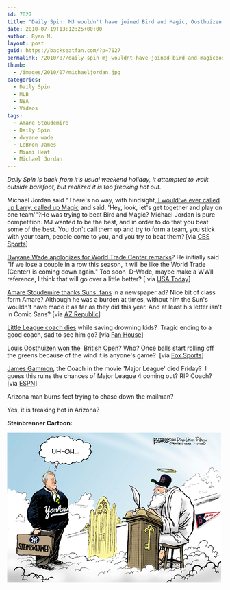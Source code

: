 ```yaml
---
id: 7027
title: "Daily Spin: MJ wouldn't have joined Bird and Magic, Oosthuizen won the British Open, Man Burns Feet on Pavement in AZ"
date: 2010-07-19T13:12:25+00:00
author: Ryan M.
layout: post
guid: https://backseatfan.com/?p=7027
permalink: /2010/07/daily-spin-mj-wouldnt-have-joined-bird-and-magicoosthuizen-won-the-british-open-man-burns-feet-on-pavement-in-az/
thumb:
  - /images/2010/07/michaeljordan.jpg
categories:
  - Daily Spin
  - MLB
  - NBA
  - Videos
tags:
  - Amare Stoudemire
  - Daily Spin
  - dwyane wade
  - LeBron James
  - Miami Heat
  - Michael Jordan
---
```


<div class="entry">
  <p>
    <em>Daily Spin is back from it's usual weekend holiday, it attempted to walk outside barefoot, but realized it is too freaking hot out.</em>
  </p>

  <p>
    Michael Jordan said "There's no way, with hindsight,<a href="https://www.cbssports.com/nba/story/13651163/jordan-shares-his-disappointment-of-heat-big-3?tag=coverlist%3Bcoverlist_photo"> I would've ever called up Larry, called up Magic</a> and said, 'Hey, look, let's get together and play on one team'"?He was trying to beat Bird and Magic? Michael Jordan is pure competition. MJ wanted to be the best, and in order to do that you beat some of the best. You don't call them up and try to form a team, you stick with your team, people come to you, and you try to beat them?<span style="font-family: Arial,Helvetica; font-size: x-small;"> </span>[via <a href="https://www.cbssports.com/nba/story/13651163/jordan-shares-his-disappointment-of-heat-big-3?tag=coverlist%3Bcoverlist_photo">CBS Sports</a>]
  </p>

  <p>
    <a href="https://www.usatoday.com/sports/basketball/nba/heat/2010-07-19-dwyane-wade-world-trade-center_N.htm">Dwyane Wade apologizes for World Trade Center remarks</a>? He initially said "If we lose a couple in a row this season, it will be like the World Trade (Center) is coming down again." Too soon  D-Wade, maybe make a WWII reference, I think that will go over a little better? [ via <a href="https://www.usatoday.com/sports/basketball/nba/heat/2010-07-19-dwyane-wade-world-trade-center_N.htm">USA Today</a>]
  </p>

  <p>
    <a href="https://www.azcentral.com/sports/suns/articles/2010/07/16/20100716amare-stoudemire-newspaper-ad.html">Amare Stoudemire thanks Suns' fans</a> in a newspaper ad? Nice bit of class form Amare? Although he was a burden at times, without him the Sun's wouldn't have made it as far as they did this year. And at least his letter isn't in Comic Sans? [via <a href="https://www.azcentral.com/sports/suns/articles/2010/07/16/20100716amare-stoudemire-newspaper-ad.html">AZ Republic</a>]
  </p>

  <p>
    <a href="https://www.fanhouse.com/2010/07/18/first-class-little-league-coach-meets-tragic-end/">Little League coach dies</a> while saving drowning kids?  Tragic ending to a good coach, sad to see him go? [via <a href="https://www.fanhouse.com/2010/07/18/first-class-little-league-coach-meets-tragic-end/">Fan House</a>]
  </p>

  <p>
    <a href="http://msn.foxsports.com/golf/story/Louis-Oosthuizen-wins-British-Open-in-rout-71810">Louis Oosthuizen won the  British Open</a>? Who? Once balls start rolling off the greens because of the wind it is anyone's game?  [via <a href="http://msn.foxsports.com/golf/story/Louis-Oosthuizen-wins-British-Open-in-rout-71810">Fox Sports</a>]
  </p>

  <p>
    <a href="http://espn.go.com/espn/page2/index?id=5392552">James Gammon</a>, the Coach in the movie 'Major League' died Friday?  I guess this ruins the chances of Major League 4 coming out? RIP Coach? [via <a href="http://espn.go.com/espn/page2/index?id=5392552">ESPN</a>]
  </p>

  <p>
    Arizona man burns feet trying to chase down the mailman?
  </p>

  <p>
  </p>

  <p>
    Yes, it is freaking hot in Arizona?
  </p>

  <p>
    <strong>Steinbrenner Cartoon:</strong>
  </p>

  <p>
    <a href="/images/2010/07/steibrennerheaven.gif"><img class="size-full wp-image-7040 alignnone" title="steibrennerheaven" src="/images/2010/07/steibrennerheaven.gif" alt="" width="500" height="350" /></a>
  </p>
</div>
